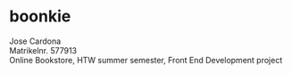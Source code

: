 # boonkie

Jose Cardona <br />
Matrikelnr. 577913 <br />
Online Bookstore, HTW summer semester,  Front End Development project


